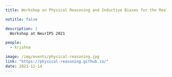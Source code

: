 ```yaml
---
title: Workshop on Physical Reasoning and Inductive Biases for the Real World

notitle: false

description: |
  Workshop at NeurIPS 2021

people:
  - krishna

image: /img/events/physical-reasoning.jpg
link: "https://physical-reasoning.github.io/"
date: 2021-12-14
---
```


